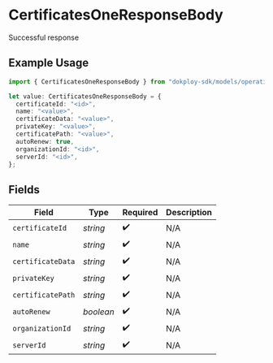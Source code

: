 # CertificatesOneResponseBody

Successful response

## Example Usage

```typescript
import { CertificatesOneResponseBody } from "dokploy-sdk/models/operations";

let value: CertificatesOneResponseBody = {
  certificateId: "<id>",
  name: "<value>",
  certificateData: "<value>",
  privateKey: "<value>",
  certificatePath: "<value>",
  autoRenew: true,
  organizationId: "<id>",
  serverId: "<id>",
};
```

## Fields

| Field              | Type               | Required           | Description        |
| ------------------ | ------------------ | ------------------ | ------------------ |
| `certificateId`    | *string*           | :heavy_check_mark: | N/A                |
| `name`             | *string*           | :heavy_check_mark: | N/A                |
| `certificateData`  | *string*           | :heavy_check_mark: | N/A                |
| `privateKey`       | *string*           | :heavy_check_mark: | N/A                |
| `certificatePath`  | *string*           | :heavy_check_mark: | N/A                |
| `autoRenew`        | *boolean*          | :heavy_check_mark: | N/A                |
| `organizationId`   | *string*           | :heavy_check_mark: | N/A                |
| `serverId`         | *string*           | :heavy_check_mark: | N/A                |